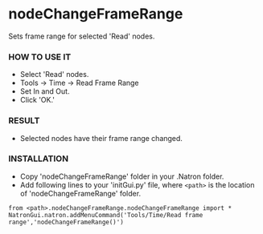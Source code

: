 # nodeChangeFrameRange

Sets frame range for selected 'Read' nodes.

### HOW TO USE IT

* Select 'Read' nodes.
* Tools -> Time -> Read Frame Range
* Set In and Out.
* Click 'OK.'

### RESULT

* Selected nodes have their frame range changed.

### INSTALLATION

* Copy 'nodeChangeFrameRange' folder in your .Natron folder.
* Add following lines to your 'initGui.py' file, where ``<path>`` is the location of 'nodeChangeFrameRange' folder.

```
from <path>.nodeChangeFrameRange.nodeChangeFrameRange import *
NatronGui.natron.addMenuCommand('Tools/Time/Read frame range','nodeChangeFrameRange()')
```
